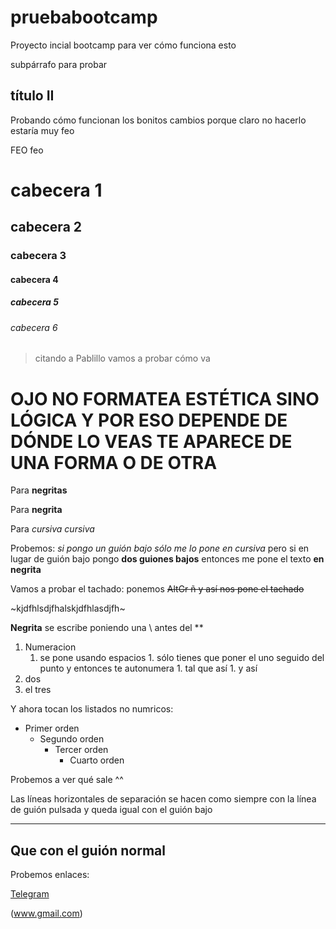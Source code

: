 # pruebabootcamp
Proyecto incial bootcamp para ver cómo funciona esto

subpárrafo para probar 

## título II

Probando cómo funcionan los bonitos cambios porque claro no hacerlo estaría muy feo

FEO feo

# cabecera 1

## cabecera 2

### cabecera 3

#### cabecera 4

##### cabecera 5

###### cabecera 6

> citando a Pablillo vamos a probar cómo va

OJO NO FORMATEA ESTÉTICA SINO LÓGICA Y POR ESO DEPENDE DE DÓNDE LO VEAS TE APARECE DE UNA FORMA O DE OTRA
=========================================================================================================

Para **negritas**

Para __negrita__

Para _cursiva_ *cursiva*

Probemos: _si pongo un guión bajo sólo me lo pone en cursiva_ pero si en lugar de guión bajo pongo __dos guiones bajos__ entonces me pone el texto __en negrita__

Vamos a probar el tachado: ponemos ~~AltGr ñ y así nos pone el tachado~~


~kjdfhlsdjfhalskjdfhlasdjfh~ 

**Negrita** se escribe poniendo una \\ antes del \**

1. Numeracion
     1. se pone usando espacios
       1. sólo tienes que poner el uno seguido del punto y entonces te autonumera
       1. tal que así
       1. y así
1. dos
1. el tres

Y ahora tocan los listados no numricos:
* Primer orden
    * Segundo orden
      * Tercer orden
         * Cuarto orden
         
Probemos a ver qué sale ^^

Las líneas horizontales de separación se hacen como siempre con la línea de guión pulsada y queda igual con el guión bajo
_________________________________________________________________________________________

Que con el guión normal
-----------------------------------------------------------------------------------------

Probemos enlaces:

[Telegram](https://web.telegram.org/#/im?p=g210854854)

(www.gmail.com) 

